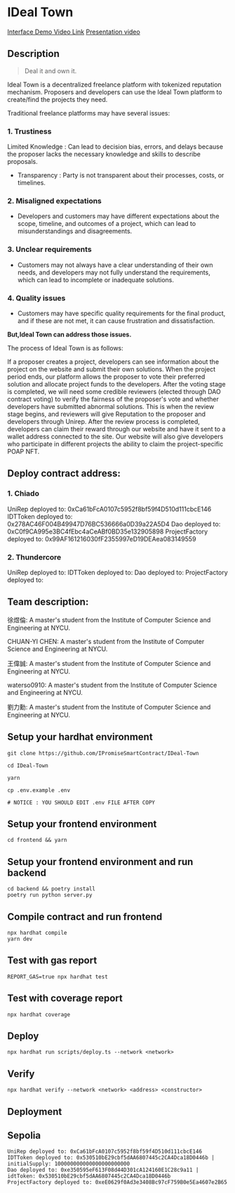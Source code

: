 # IDeal Town

[Interface Demo Video Link](https://drive.google.com/drive/folders/15a796WD9VL8VZorJGnAbeT5JNJcDSR4W?usp=sharing)
[Presentation video](https://youtu.be/XlFkdp0Oelk)

## Description

> Deal it and own it. 

Ideal Town is a decentralized freelance platform with tokenized reputation mechanism. Proposers and developers can use the Ideal Town platform to create/find the projects they need. 

Traditional freelance platforms may have several issues: 

### 1. Trustiness
Limited Knowledge : Can lead to decision bias, errors, and delays because the proposer lacks the necessary knowledge and skills to describe proposals.
- Transparency : Party is not transparent about their processes, costs, or timelines.
### 2. Misaligned expectations
- Developers and customers may have different expectations about the scope, timeline, and outcomes of a project, which can lead to misunderstandings and disagreements.
### 3. Unclear requirements
- Customers may not always have a clear understanding of their own needs, and developers may not fully understand the requirements, which can lead to incomplete or inadequate solutions.
### 4. Quality issues
- Customers may have specific quality requirements for the final product, and if these are not met, it can cause frustration and dissatisfaction.

**But,Ideal Town can address those issues.** 

The process of Ideal Town is as follows:

If a proposer creates a project, developers can see information about the project on the website and submit their own solutions. When the project period ends, our platform allows the proposer to vote their preferred solution and allocate project funds to the developers. After the voting stage is completed, we will need some credible reviewers (elected through DAO contract voting) to verify the fairness of the proposer's vote and whether developers have submitted abnormal solutions. This is when the review stage begins, and reviewers will give Reputation to the proposer and developers through Unirep. After the review process is completed, developers can claim their reward through our website and have it sent to a wallet address connected to the site. Our website will also give developers who participate in different projects the ability to claim the project-specific POAP NFT.

## Deploy contract address: 
### 1. Chiado
UniRep deployed to: 0xCa61bFcA0107c5952f8bf59f4D510d111cbcE146
IDTToken deployed to: 0x278AC46F004B49947D76BC536666a0D39a22A5D4
Dao deployed to: 0xC0f9CA995e3BC4fEbc4aCeABf0BD35e132905898
ProjectFactory deployed to: 0x99AF161216030fF2355997eD19DEAea083149559

### 2. Thundercore
UniRep deployed to: 
IDTToken deployed to: 
Dao deployed to: 
ProjectFactory deployed to: 



## Team description:
徐煜倫: A master's student from the Institute of Computer Science and Engineering at NYCU.

CHUAN-YI CHEN: A master's student from the Institute of Computer Science and Engineering at NYCU.

王偉誠: A master's student from the Institute of Computer Science and Engineering at NYCU.

waterso0910: A master's student from the Institute of Computer Science and Engineering at NYCU.

劉力勳: A master's student from the Institute of Computer Science and Engineering at NYCU.

## Setup your hardhat environment

```shell
git clone https://github.com/IPromiseSmartContract/IDeal-Town

cd IDeal-Town

yarn

cp .env.example .env

# NOTICE : YOU SHOULD EDIT .env FILE AFTER COPY
```

## Setup your frontend environment

```shell
cd frontend && yarn
```

## Setup your frontend environment and run backend

```shell
cd backend && poetry install
poetry run python server.py
```

## Compile contract and run frontend

```shell
npx hardhat compile
yarn dev
```

## Test with gas report

```shell
REPORT_GAS=true npx hardhat test
```

## Test with coverage report

```shell
npx hardhat coverage
```

## Deploy

```shell
npx hardhat run scripts/deploy.ts --network <network>
```

## Verify

```shell
npx hardhat verify --network <network> <address> <constructor>
```

## Deployment

## Sepolia

```shell
UniRep deployed to: 0xCa61bFcA0107c5952f8bf59f4D510d111cbcE146
IDTToken deployed to: 0x530510bE29cbf5dAA6807445c2CA4Dca18D0446b | initialSupply: 100000000000000000000000
Dao deployed to: 0xe350595eF613F08d44D301cA124160E1C28c9a11 | idtToken: 0x530510bE29cbf5dAA6807445c2CA4Dca18D0446b
ProjectFactory deployed to: 0xeE0629f0Ad3e3408Bc97cF759B0e5Ea4607e2B65
```